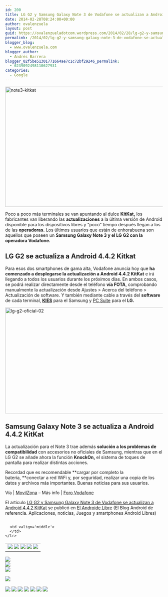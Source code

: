 ```yaml
---
id: 200
title: LG G2 y Samsung Galaxy Note 3 de Vodafone se actualizan a Android 4.4.2 KitKat
date: 2014-02-28T08:24:00+00:00
author: ovalenzuela
layout: post
guid: https://ovalenzueladotcom.wordpress.com/2014/02/28/lg-g2-y-samsung-galaxy-note-3-de-vodafone-se-actualizan-a-android-4-4-2-kitkat
permalink: /2014/02/lg-g2-y-samsung-galaxy-note-3-de-vodafone-se-actualizan-a-android-4-4-2-kitkat.html
blogger_blog:
  - www.ovalenzuela.com
blogger_author:
  - Andrés Barrera
blogger_02f5be51301771664ae7c1c72bf29246_permalink:
  - 6239092498110627931
categories:
  - Google
---
```

[<img class="aligncenter size-full wp-image-123724" alt="note3-kitkat" src="http://www.elandroidelibre.com/wp-content/uploads/2014/01/note3-kitkat.jpg" width="680" height="383" />](http://www.elandroidelibre.com/wp-content/uploads/2014/01/note3-kitkat.jpg)

Poco a poco más terminales se van apuntando al dulce **KitKat,** los fabricantes van liberando las **actualizaciones** a la última versión de Android disponible para los dispositivos libres y “poco” tiempo después llegan a los de las **operadoras.** Los últimos usuarios que están de enhorabuena son aquellos que poseen un **Samsung Galaxy Note 3 y el LG G2 con la operadora Vodafone.**

## LG G2 se actualiza a Android 4.4.2 Kitkat

Para esos dos smartphones de gama alta, Vodafone anuncia hoy que **ha comenzado a desplegarse la actualización a Android 4.4.2 KitKat** e irá llegando a todos los usuarios durante los próximos días. En ambos casos, se podrá realizar directamente desde el teléfono **vía FOTA**, comprobando manualmente la actualización desde Ajustes > Acerca del teléfono > Actualización de software. Y también mediante cable a través del **software** de cada terminal, <a title="http://www.samsung.com/es/support/usefulsoftware/KIES/JSP" href="http://www.samsung.com/es/support/usefulsoftware/KIES/JSP" target="_blank"><strong>KIES</strong></a> para el Samsung y <a title="http://www.lg.com/es/posventa/pc-suite" href="http://www.lg.com/es/posventa/pc-suite" target="_blank">PC Suite</a> para el **LG.**

[<img class="aligncenter size-full wp-image-108489" alt="lg-g2-oficial-02" src="http://www.elandroidelibre.com/wp-content/uploads/2013/08/lg-g2-oficial-021.jpg" width="600" height="338" />](http://www.elandroidelibre.com/wp-content/uploads/2013/08/lg-g2-oficial-021.jpg)

## Samsung Galaxy Note 3 se actualiza a Android 4.4.2 KitKat

La actualización para el Note 3 trae además **solución a los problemas de compatibilidad** con accesorios no oficiales de Samsung, mientras que en el LG G2 se añade ahora la función **KnockOn,** el sistema de toques de pantalla para realizar distintas acciones.

Recordad que es recomendable **cargar por completo la batería, **conectar a red WiFi y, por seguridad, realizar una copia de los datos y archivos más importantes. Buenas noticias para sus usuarios.

Vía | <a title="http://www.movilzona.es/2014/02/28/el-lg-g2-y-el-galaxy-note-3-de-vodafone-inician-su-actualizacion-con-android-kitkat/" href="http://www.movilzona.es/2014/02/28/el-lg-g2-y-el-galaxy-note-3-de-vodafone-inician-su-actualizacion-con-android-kitkat/" target="_blank">MovilZona</a> &#8211; Más info | <a title="http://foro.vodafone.es/t5/Actualizaciones-Android/Android-%C3%BAltimas-actualizaciones/td-p/107661" href="http://foro.vodafone.es/t5/Actualizaciones-Android/Android-%C3%BAltimas-actualizaciones/td-p/107661" target="_blank">Foro Vodafone</a>

El artículo [LG G2 y Samsung Galaxy Note 3 de Vodafone se actualizan a Android 4.4.2 KitKat](http://www.elandroidelibre.com/2014/02/lg-g2-y-samsung-galaxy-note-3-de-vodafone-se-actualizan-a-android-4-4-2-kitkat.html) se publicó en [El Androide Libre](http://www.elandroidelibre.com) (El Blog Android de referencia. Aplicaciones, noticias, Juegos y smartphones Android Libres)


<img width="1" height="1" src="http://rss.feedsportal.com/c/34005/f/617036/s/37a3ce54/sc/15/mf.gif" border="0" /> 

<div>
  <table border='0'>
    <tr>
      <td valign='middle'>
        <a href="http://share.feedsportal.com/share/twitter/?u=http%3A%2F%2Fwww.elandroidelibre.com%2F2014%2F02%2Flg-g2-y-samsung-galaxy-note-3-de-vodafone-se-actualizan-a-android-4-4-2-kitkat.html&t=LG+G2+y+Samsung+Galaxy+Note+3+de+Vodafone+se+actualizan+a+Android+4.4.2+KitKat" target="_blank"><img src="http://res3.feedsportal.com/social/twitter.png" border="0" /></a> <a href="http://share.feedsportal.com/share/facebook/?u=http%3A%2F%2Fwww.elandroidelibre.com%2F2014%2F02%2Flg-g2-y-samsung-galaxy-note-3-de-vodafone-se-actualizan-a-android-4-4-2-kitkat.html&t=LG+G2+y+Samsung+Galaxy+Note+3+de+Vodafone+se+actualizan+a+Android+4.4.2+KitKat" target="_blank"><img src="http://res3.feedsportal.com/social/facebook.png" border="0" /></a> <a href="http://share.feedsportal.com/share/linkedin/?u=http%3A%2F%2Fwww.elandroidelibre.com%2F2014%2F02%2Flg-g2-y-samsung-galaxy-note-3-de-vodafone-se-actualizan-a-android-4-4-2-kitkat.html&t=LG+G2+y+Samsung+Galaxy+Note+3+de+Vodafone+se+actualizan+a+Android+4.4.2+KitKat" target="_blank"><img src="http://res3.feedsportal.com/social/linkedin.png" border="0" /></a> <a href="http://share.feedsportal.com/share/gplus/?u=http%3A%2F%2Fwww.elandroidelibre.com%2F2014%2F02%2Flg-g2-y-samsung-galaxy-note-3-de-vodafone-se-actualizan-a-android-4-4-2-kitkat.html&t=LG+G2+y+Samsung+Galaxy+Note+3+de+Vodafone+se+actualizan+a+Android+4.4.2+KitKat" target="_blank"><img src="http://res3.feedsportal.com/social/googleplus.png" border="0" /></a> <a href="http://share.feedsportal.com/share/email/?u=http%3A%2F%2Fwww.elandroidelibre.com%2F2014%2F02%2Flg-g2-y-samsung-galaxy-note-3-de-vodafone-se-actualizan-a-android-4-4-2-kitkat.html&t=LG+G2+y+Samsung+Galaxy+Note+3+de+Vodafone+se+actualizan+a+Android+4.4.2+KitKat" target="_blank"><img src="http://res3.feedsportal.com/social/email.png" border="0" /></a>
      </td>
      
      <td valign='middle'>
      </td>
    </tr>
  </table>
</div>

[<img src="http://da.feedsportal.com/r/186531220180/u/49/f/617036/c/34005/s/37a3ce54/sc/15/rc/1/rc.img" border="0" />](http://da.feedsportal.com/r/186531220180/u/49/f/617036/c/34005/s/37a3ce54/sc/15/rc/1/rc.htm)  
[<img src="http://da.feedsportal.com/r/186531220180/u/49/f/617036/c/34005/s/37a3ce54/sc/15/rc/2/rc.img" border="0" />](http://da.feedsportal.com/r/186531220180/u/49/f/617036/c/34005/s/37a3ce54/sc/15/rc/2/rc.htm)  
[<img src="http://da.feedsportal.com/r/186531220180/u/49/f/617036/c/34005/s/37a3ce54/sc/15/rc/3/rc.img" border="0" />](http://da.feedsportal.com/r/186531220180/u/49/f/617036/c/34005/s/37a3ce54/sc/15/rc/3/rc.htm)

[<img src="http://da.feedsportal.com/r/186531220180/u/49/f/617036/c/34005/s/37a3ce54/a2.img" border="0" />](http://da.feedsportal.com/r/186531220180/u/49/f/617036/c/34005/s/37a3ce54/a2.htm)
<img width="1" height="1" src="http://pi.feedsportal.com/r/186531220180/u/49/f/617036/c/34005/s/37a3ce54/a2t.img" border="0" /> 

<div>
  <a href="http://feeds.feedburner.com/~ff/elandroidelibre?a=Y6H3ZCtr0uE:XouzzgUQH5Y:ecdYMiMMAMM"><img src="http://feeds.feedburner.com/~ff/elandroidelibre?d=ecdYMiMMAMM" border="0" /></a> <a href="http://feeds.feedburner.com/~ff/elandroidelibre?a=Y6H3ZCtr0uE:XouzzgUQH5Y:V_sGLiPBpWU"><img src="http://feeds.feedburner.com/~ff/elandroidelibre?i=Y6H3ZCtr0uE:XouzzgUQH5Y:V_sGLiPBpWU" border="0" /></a> <a href="http://feeds.feedburner.com/~ff/elandroidelibre?a=Y6H3ZCtr0uE:XouzzgUQH5Y:7Q72WNTAKBA"><img src="http://feeds.feedburner.com/~ff/elandroidelibre?d=7Q72WNTAKBA" border="0" /></a> <a href="http://feeds.feedburner.com/~ff/elandroidelibre?a=Y6H3ZCtr0uE:XouzzgUQH5Y:dnMXMwOfBR0"><img src="http://feeds.feedburner.com/~ff/elandroidelibre?d=dnMXMwOfBR0" border="0" /></a> <a href="http://feeds.feedburner.com/~ff/elandroidelibre?a=Y6H3ZCtr0uE:XouzzgUQH5Y:yIl2AUoC8zA"><img src="http://feeds.feedburner.com/~ff/elandroidelibre?d=yIl2AUoC8zA" border="0" /></a> <a href="http://feeds.feedburner.com/~ff/elandroidelibre?a=Y6H3ZCtr0uE:XouzzgUQH5Y:qj6IDK7rITs"><img src="http://feeds.feedburner.com/~ff/elandroidelibre?d=qj6IDK7rITs" border="0" /></a> <a href="http://feeds.feedburner.com/~ff/elandroidelibre?a=Y6H3ZCtr0uE:XouzzgUQH5Y:I9og5sOYxJI"><img src="http://feeds.feedburner.com/~ff/elandroidelibre?d=I9og5sOYxJI" border="0" /></a>
</div>

<img src="http://feeds.feedburner.com/~r/elandroidelibre/~4/Y6H3ZCtr0uE" height="1" width="1" />